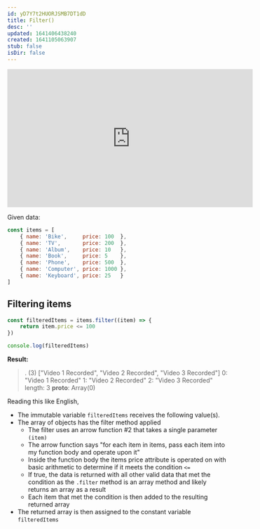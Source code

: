 ```yaml
---
id: yD7Y7t2HUORJSMB7DT1dD
title: Filter()
desc: ''
updated: 1641406438240
created: 1641105063907
stub: false
isDir: false
---
```


<center>
	<iframe width="560" height="315" src="https://www.youtube.com/embed/R8rmfD9Y5-c" frameborder="0" allow="accelerometer; autoplay; encrypted-media; gyroscope; picture-in-picture" allowfullscreen></iframe>
</center>

Given data:

```javascript
const items = [
    { name: 'Bike',     price: 100  },
    { name: 'TV',       price: 200  },
    { name: 'Album',    price: 10   },
    { name: 'Book',     price: 5    },
    { name: 'Phone',    price: 500  },
    { name: 'Computer', price: 1000 },
    { name: 'Keyboard', price: 25   }
]
```

## Filtering items

```js
const filteredItems = items.filter((item) => {
    return item.price <= 100
})

console.log(filteredItems)
```

**Result:**

> .
> (3) ["Video 1 Recorded", "Video 2 Recorded", "Video 3 Recorded"]
> 0: "Video 1 Recorded"
> 1: "Video 2 Recorded"
> 2: "Video 3 Recorded"
> length: 3
> **proto**: Array(0)

Reading this like English, 

- The immutable variable `filteredItems` receives the following value(s). 
- The array of objects has the filter method applied
  - The filter uses an arrow function #2 that takes a single parameter `(item)`
  - The arrow function says "for each item in items, pass each item into my function body and operate upon it"
  - Inside the function body the items price attribute is operated on with basic arithmetic to determine if it meets the condition `<=` 
  - If true, the data is returned with all other valid data that met the condition as the `.filter` method is an array method and likely returns an array as a result
  - Each item that met the condition is then added to the resulting returned array 
- The returned array is then assigned to the constant variable `filteredItems`

